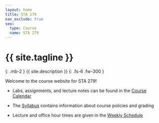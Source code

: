 ```yaml
---
layout: home
title: STA 279
nav_exclude: true
seo:
  type: Course
  name: STA 279
---
```


# {{ site.tagline }}
{: .mb-2 }
{{ site.description }}
{: .fs-6 .fw-300 }


Welcome to the course website for STA 279!

* Labs, assignments, and lecture notes can be found in the [Course Calendar](https://sta279-f25.github.io/calendar/)

* The [Syllabus](https://sta279-f25.github.io/about/) contains information about course policies and grading

* Lecture and office hour times are given in the [Weekly Schedule](https://sta279-f25.github.io/schedule/)
